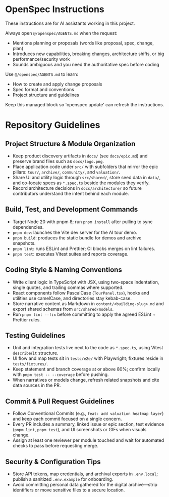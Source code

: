 <!-- OPENSPEC:START -->
# OpenSpec Instructions

These instructions are for AI assistants working in this project.

Always open `@/openspec/AGENTS.md` when the request:
- Mentions planning or proposals (words like proposal, spec, change, plan)
- Introduces new capabilities, breaking changes, architecture shifts, or big performance/security work
- Sounds ambiguous and you need the authoritative spec before coding

Use `@/openspec/AGENTS.md` to learn:
- How to create and apply change proposals
- Spec format and conventions
- Project structure and guidelines

Keep this managed block so 'openspec update' can refresh the instructions.

<!-- OPENSPEC:END -->

# Repository Guidelines

## Project Structure & Module Organization
- Keep product discovery artifacts in `docs/` (see `docs/epic.md`) and preserve brand files such as `docs/logo.png`.
- Place application code under `src/` with subfolders that mirror the epic pillars: `tour/`, `archive/`, `community/`, and `valuation/`.
- Share UI and utility logic through `src/shared/`, store seed data in `data/`, and co-locate specs as `*.spec.ts` beside the modules they verify.
- Record architecture decisions in `docs/architecture/` so future contributors understand the intent behind each module.

## Build, Test, and Development Commands
- Target Node 20 with pnpm 8; run `pnpm install` after pulling to sync dependencies.
- `pnpm dev`: launches the Vite dev server for the AI tour demo.
- `pnpm build`: produces the static bundle for demos and archive snapshots.
- `pnpm lint`: runs ESLint and Prettier; CI blocks merges on lint failures.
- `pnpm test`: executes Vitest suites and reports coverage.

## Coding Style & Naming Conventions
- Write client logic in TypeScript with JSX, using two-space indentation, single quotes, and trailing commas where supported.
- React components follow PascalCase (`TourPanel.tsx`), hooks and utilities use camelCase, and directories stay kebab-case.
- Store narrative content as Markdown in `content/<building-slug>.md` and export shared schemas from `src/shared/models`.
- Run `pnpm lint --fix` before committing to apply the agreed ESLint + Prettier rules.

## Testing Guidelines
- Unit and integration tests live next to the code as `*.spec.ts`, using Vitest `describe`/`it` structure.
- UI flow and map tests sit in `tests/e2e/` with Playwright; fixtures reside in `tests/fixtures/`.
- Keep statement and branch coverage at or above 80%; confirm locally with `pnpm test -- --coverage` before pushing.
- When narratives or models change, refresh related snapshots and cite data sources in the PR.

## Commit & Pull Request Guidelines
- Follow Conventional Commits (e.g., `feat: add valuation heatmap layer`) and keep each commit focused on a single concern.
- Every PR includes a summary, linked issue or epic section, test evidence (`pnpm lint`, `pnpm test`), and UI screenshots or GIFs when visuals change.
- Assign at least one reviewer per module touched and wait for automated checks to pass before requesting merge.

## Security & Configuration Tips
- Store API tokens, map credentials, and archival exports in `.env.local`; publish a sanitized `.env.example` for onboarding.
- Avoid committing personal data gathered for the digital archive—strip identifiers or move sensitive files to a secure location.
